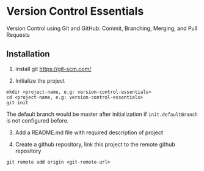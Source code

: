 # Version Control Essentials
Version Control using Git and GitHub: Commit, Branching, Merging, and Pull Requests

## Installation
1. install git
https://git-scm.com/

2. Initialize the project
```
mkdir <project-name, e.g: version-control-essentials>
cd <project-name, e.g: version-control-essentials>
git init
```
The default branch would be master after initialization if `init.defaultBranch` is not configured before.

3. Add a README.md file with required description of project

4. Create a github repository, link this project to the remote github repository
```
git remote add origin <git-remote-url>
```

